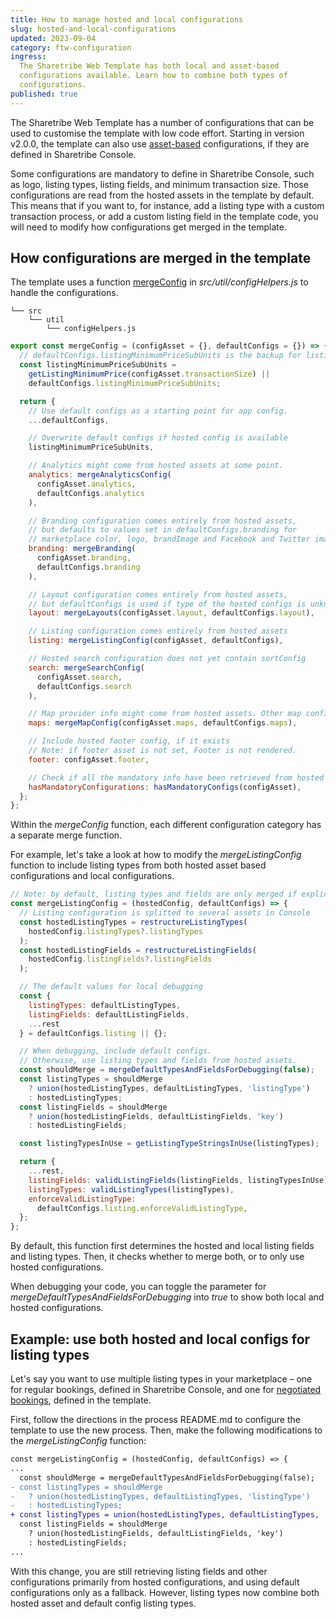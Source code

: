 ```yaml
---
title: How to manage hosted and local configurations
slug: hosted-and-local-configurations
updated: 2023-09-04
category: ftw-configuration
ingress:
  The Sharetribe Web Template has both local and asset-based
  configurations available. Learn how to combine both types of
  configurations.
published: true
---
```


The Sharetribe Web Template has a number of configurations that can be
used to customise the template with low code effort. Starting in version
v2.0.0, the template can also use [asset-based](/references/assets/)
configurations, if they are defined in Sharetribe Console.

Some configurations are mandatory to define in Sharetribe Console, such
as logo, listing types, listing fields, and minimum transaction size.
Those configurations are read from the hosted assets in the template by
default. This means that if you want to, for instance, add a listing
type with a custom transaction process, or add a custom listing field in
the template code, you will need to modify how configurations get merged
in the template.

## How configurations are merged in the template

The template uses a function
[mergeConfig](https://github.com/sharetribe/web-template/blob/main/src/util/configHelpers.js#L667)
in _src/util/configHelpers.js_ to handle the configurations.

```shell
└── src
    └── util
        └── configHelpers.js
```

```jsx
export const mergeConfig = (configAsset = {}, defaultConfigs = {}) => {
  // defaultConfigs.listingMinimumPriceSubUnits is the backup for listing's minimum price
  const listingMinimumPriceSubUnits =
    getListingMinimumPrice(configAsset.transactionSize) ||
    defaultConfigs.listingMinimumPriceSubUnits;

  return {
    // Use default configs as a starting point for app config.
    ...defaultConfigs,

    // Overwrite default configs if hosted config is available
    listingMinimumPriceSubUnits,

    // Analytics might come from hosted assets at some point.
    analytics: mergeAnalyticsConfig(
      configAsset.analytics,
      defaultConfigs.analytics
    ),

    // Branding configuration comes entirely from hosted assets,
    // but defaults to values set in defaultConfigs.branding for
    // marketplace color, logo, brandImage and Facebook and Twitter images
    branding: mergeBranding(
      configAsset.branding,
      defaultConfigs.branding
    ),

    // Layout configuration comes entirely from hosted assets,
    // but defaultConfigs is used if type of the hosted configs is unknown
    layout: mergeLayouts(configAsset.layout, defaultConfigs.layout),

    // Listing configuration comes entirely from hosted assets
    listing: mergeListingConfig(configAsset, defaultConfigs),

    // Hosted search configuration does not yet contain sortConfig
    search: mergeSearchConfig(
      configAsset.search,
      defaultConfigs.search
    ),

    // Map provider info might come from hosted assets. Other map configs come from defaultConfigs.
    maps: mergeMapConfig(configAsset.maps, defaultConfigs.maps),

    // Include hosted footer config, if it exists
    // Note: if footer asset is not set, Footer is not rendered.
    footer: configAsset.footer,

    // Check if all the mandatory info have been retrieved from hosted assets
    hasMandatoryConfigurations: hasMandatoryConfigs(configAsset),
  };
};
```

Within the _mergeConfig_ function, each different configuration category
has a separate merge function.

For example, let's take a look at how to modify the _mergeListingConfig_
function to include listing types from both hosted asset based
configurations and local configurations.

```jsx
// Note: by default, listing types and fields are only merged if explicitly set for debugging
const mergeListingConfig = (hostedConfig, defaultConfigs) => {
  // Listing configuration is splitted to several assets in Console
  const hostedListingTypes = restructureListingTypes(
    hostedConfig.listingTypes?.listingTypes
  );
  const hostedListingFields = restructureListingFields(
    hostedConfig.listingFields?.listingFields
  );

  // The default values for local debugging
  const {
    listingTypes: defaultListingTypes,
    listingFields: defaultListingFields,
    ...rest
  } = defaultConfigs.listing || {};

  // When debugging, include default configs.
  // Otherwise, use listing types and fields from hosted assets.
  const shouldMerge = mergeDefaultTypesAndFieldsForDebugging(false);
  const listingTypes = shouldMerge
    ? union(hostedListingTypes, defaultListingTypes, 'listingType')
    : hostedListingTypes;
  const listingFields = shouldMerge
    ? union(hostedListingFields, defaultListingFields, 'key')
    : hostedListingFields;

  const listingTypesInUse = getListingTypeStringsInUse(listingTypes);

  return {
    ...rest,
    listingFields: validListingFields(listingFields, listingTypesInUse),
    listingTypes: validListingTypes(listingTypes),
    enforceValidListingType:
      defaultConfigs.listing.enforceValidListingType,
  };
};
```

By default, this function first determines the hosted and local listing
fields and listing types. Then, it checks whether to merge both, or to
only use hosted configurations.

<info>

When debugging your code, you can toggle the parameter for
_mergeDefaultTypesAndFieldsForDebugging_ into _true_ to show both local
and hosted configurations.

</info>

## Example: use both hosted and local configs for listing types

Let's say you want to use multiple listing types in your marketplace –
one for regular bookings, defined in Sharetribe Console, and one for
[negotiated bookings](https://github.com/sharetribe/flex-example-processes/tree/master/negotiated-booking),
defined in the template.

First, follow the directions in the process README.md to configure the
template to use the new process. Then, make the following modifications
to the _mergeListingConfig_ function:

```diff
const mergeListingConfig = (hostedConfig, defaultConfigs) => {
...
  const shouldMerge = mergeDefaultTypesAndFieldsForDebugging(false);
- const listingTypes = shouldMerge
-   ? union(hostedListingTypes, defaultListingTypes, 'listingType')
-   : hostedListingTypes;
+ const listingTypes = union(hostedListingTypes, defaultListingTypes, 'listingType');
  const listingFields = shouldMerge
    ? union(hostedListingFields, defaultListingFields, 'key')
    : hostedListingFields;
...
```

With this change, you are still retrieving listing fields and other
configurations primarily from hosted configurations, and using default
configurations only as a fallback. However, listing types now combine
both hosted asset and default config listing types.
